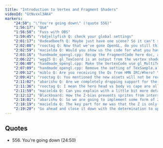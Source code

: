 ```yaml
---
title: "Introduction to Vertex and Fragment Shaders"
videoId: "GtNvxxl3AK4"
markers:
    "24:50": "\"You're going down\" (!quote 556)"
    "1:56:17": "Q&A"
    "1:56:58": "Fuss with OBS"
    "1:59:45": "rbdjellyfish Q: check your global settings"
    "2:01:17": "0xdeadbeefh Q: Maybe just have one scene? So it can't switch"
    "2:02:08": "rooctag Q: Now that we've gone OpenGL, do you still think the RaspberryPi option is still on the list?"
    "2:02:59": "macielda Q: Would you show us the code for what you have done in the last 2-4 minutes?"
    "2:03:16": "handmade_opengl.cpp: Recap the FragmentCode here doc, and setting the TextureSamplerID"
    "2:06:22": "wgg25 Q: gl_TexCoord is an output from the vertex shader, which is why everything is black, you should use gl_MultiTexCoord0 (no brackets)"
    "2:06:40": "handmade_opengl.cpp: Make the VertexCode use gl_MultiTexCoord0 to specify the FragUV, and run the game to see that it works"
    "2:07:09": "handmade_opengl.cpp: Remove the setting of TexSample.a to 1.0 from the FragmentCode, and run the game to see what we expect to get"
    "2:09:12": "miblo Q: Are you receiving the Qs from HMN IRC/#hero? Your usual invocation of !qa didn't appear there today"
    "2:09:41": "rooctag Q: You mentioned the new assets will not be rectangular like the current assets. Do we need to update the asset pipeline for this?"
    "2:11:02": "abarishu Q: Are we completely dropping support for the software renderer now?"
    "2:11:36": "rooctag Q: I mean the hero head vs body vs cape are all the same shape"
    "2:11:59": "macielda Q: Can you explain with a little bit more detail about how the Z-bias thing works? I'm not sure I understand it"
    "2:12:12": "Blackboard: How the Z-bias prevents sprites from intersecting"
    "2:18:01": "abarishu Q: So we are going to implement some form of Z-buffer in software?"
    "2:18:19": "macielda Q: The key part for me was that the Z is only used for the ZBuffer and the W does the perspective divide, thanks"
    "2:19:20": "Go ahead and close it down with the determination to upgrade the graphics card"
---
```


## Quotes

* 556\. You're going down (24:50)
